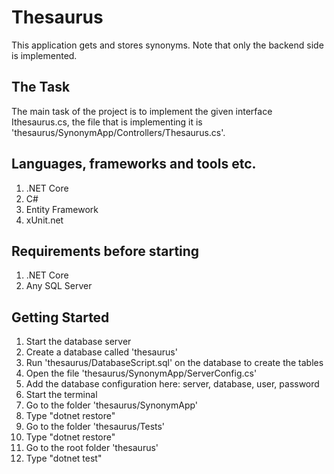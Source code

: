 # Thesaurus
This application gets and stores synonyms. Note that only the backend side is implemented.

## The Task 
The main task of the project is to implement the given interface Ithesaurus.cs, the file that is implementing it is 'thesaurus/SynonymApp/Controllers/Thesaurus.cs'.

## Languages, frameworks and tools etc.
1. .NET Core
2. C#
3. Entity Framework
4. xUnit.net

## Requirements before starting
1. .NET Core
2. Any SQL Server

## Getting Started
1. Start the database server
2. Create a database called 'thesaurus'
3. Run 'thesaurus/DatabaseScript.sql' on the database to create the tables
4. Open the file 'thesaurus/SynonymApp/ServerConfig.cs'
5. Add the database configuration here: server, database, user, password
6. Start the terminal
7. Go to the folder 'thesaurus/SynonymApp'
8. Type "dotnet restore"
9. Go to the folder 'thesaurus/Tests'
10. Type "dotnet restore"
11. Go to the root folder 'thesaurus'
12. Type "dotnet test"


